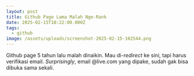 ```yaml
---
layout: post
title: Github Page Lama Malah Nge-Rank
date: 2025-02-15T10:22:00.000Z
tags:
  - github
image: /assets/uploads/screenshot-2025-02-15-102544.png
---
```

Github page 5 tahun lalu malah dinaikin. Mau di-*redirect* ke sini, tapi harus verifikasi email. *Surprisingly*, email @live.com yang dipake, sudah gak bisa dibuka sama sekali.
